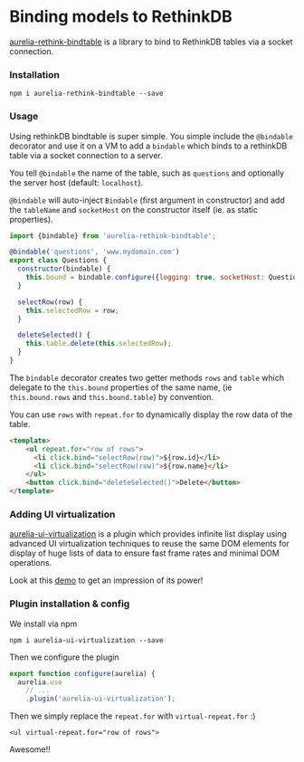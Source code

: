 # Binding models to RethinkDB

[aurelia-rethink-bindtable](https://github.com/kristianmandrup/aurelia-rethink-bindtable) is a library to bind to RethinkDB tables via a socket connection.

### Installation

`npm i aurelia-rethink-bindtable --save`

### Usage

Using rethinkDB bindtable is super simple. You simple include the `@bindable` decorator and use it on a VM to add a `bindable` which binds to a rethinkDB table via a socket connection to a server.

You tell `@bindable` the name of the table, such as `questions` and optionally the server host (default: `localhost`).

`@bindable` will auto-inject `Bindable` (first argument in constructor) and add the `tableName` and `socketHost` on the constructor itself (ie. as static properties).

```js
import {bindable} from 'aurelia-rethink-bindtable';

@bindable('questions', 'www.mydomain.com')
export class Questions {
  constructor(bindable) {
    this.bound = bindable.configure({logging: true, socketHost: Questions.socketHost});
  }

  selectRow(row) {
    this.selectedRow = row;
  }

  deleteSelected() {
    this.table.delete(this.selectedRow);
  }
}
```

The `bindable` decorator creates two getter methods `rows` and `table` which delegate to the `this.bound` properties of the same name, 
(ie `this.bound.rows` and `this.bound.table`) by convention.

You can use `rows` with `repeat.for` to dynamically display the row data of the table.

```html
<template>
    <ul repeat.for="row of rows">
      <li click.bind="selectRow(row)">${row.id}</li>
      <li click.bind="selectRow(row)">${row.name}</li>
    </ul>
    <button click.bind="deleteSelected()">Delete</button>
</template>
```

### Adding UI virtualization

[aurelia-ui-virtualization](https://github.com/aurelia/ui-virtualization) is a plugin which provides infinite list display using advanced UI virtualization techniques to reuse the same DOM elements for display of huge lists of data to ensure fast frame rates and minimal DOM operations.

Look at this [demo](http://aurelia.io/ui-virtualization/) to get an impression of its power!

### Plugin installation & config

We install via npm

`npm i aurelia-ui-virtualization --save`

Then we configure the plugin

```js
export function configure(aurelia) {
  aurelia.use
    // ...
    .plugin('aurelia-ui-virtualization');
```

Then we simply replace the `repeat.for` with `virtual-repeat.for` :)

`<ul virtual-repeat.for="row of rows">`

Awesome!!



